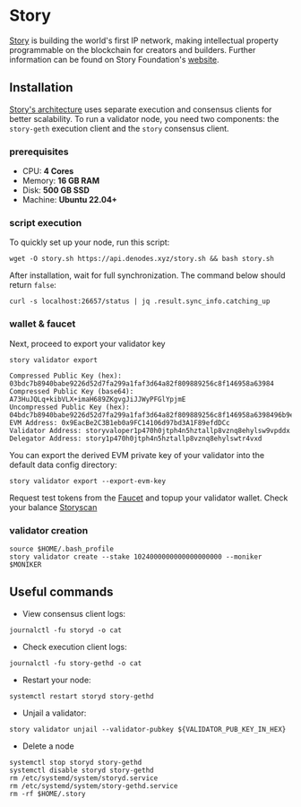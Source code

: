# Story
[Story](https://x.com/StoryProtocol) is building the world's first IP network, making intellectual property programmable on the blockchain for creators and builders. Further information can be found on Story Foundation's [website](https://www.story.foundation/).

## Installation
[Story's architecture](https://docs.story.foundation/docs/odyssey-node-setup) uses separate execution and consensus clients for better scalability. To run a validator node, you need two components: the `story-geth` execution client and the `story` consensus client.

### prerequisites
- CPU: **4 Cores**
- Memory: **16 GB RAM**
- Disk: **500 GB SSD**
- Machine: **Ubuntu 22.04+**

### script execution
To quickly set up your node, run this script:
```
wget -O story.sh https://api.denodes.xyz/story.sh && bash story.sh
```
After installation, wait for full synchronization. The command below should return `false`:
```
curl -s localhost:26657/status | jq .result.sync_info.catching_up
```
### wallet & faucet

Next, proceed to export your validator key
```
story validator export
```
```
Compressed Public Key (hex): 03bdc7b8940babe9226d52d7fa299a1faf3d64a82f809889256c8f146958a63984
Compressed Public Key (base64): A73HuJQLq+kibVLX+imaH689ZKgvgJiJJWyPFGlYpjmE
Uncompressed Public Key (hex): 04bdc7b8940babe9226d52d7fa299a1faf3d64a82f809889256c8f146958a6398496b9e2af0a3a1d199c3cc1d09ee899336a530c185df6b46a9735b25e79a493af
EVM Address: 0x9EacBe2C3B1eb0a9FC14106d97bd3A1F89efdDCc
Validator Address: storyvaloper1p470h0jtph4n5hztallp8vznq8ehylsw9vpddx
Delegator Address: story1p470h0jtph4n5hztallp8vznq8ehylswtr4vxd
```
You can export the derived EVM private key of your validator into the default data config directory:
```
story validator export --export-evm-key
```
Request test tokens from the [Faucet](https://faucet.story.foundation/) and topup your validator wallet.
Check your balance [Storyscan](https://odyssey-testnet-explorer.storyscan.xyz/)

### validator creation

```
source $HOME/.bash_profile
story validator create --stake 1024000000000000000000 --moniker $MONIKER
```

## Useful commands
- View consensus client logs:
```
journalctl -fu storyd -o cat
```
- Check execution client logs:
```
journalctl -fu story-gethd -o cat
```
- Restart your node:
```
systemctl restart storyd story-gethd
```
- Unjail a validator:
```
story validator unjail --validator-pubkey ${VALIDATOR_PUB_KEY_IN_HEX}
```
- Delete a node
```
systemctl stop storyd story-gethd
systemctl disable storyd story-gethd
rm /etc/systemd/system/storyd.service
rm /etc/systemd/system/story-gethd.service
rm -rf $HOME/.story
```

